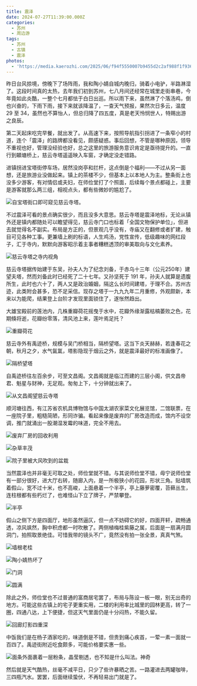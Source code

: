```yaml
---
title: 震泽
date: 2024-07-27T11:39:00.000Z
categories:
  - 苏州
  - 周边游
tags:
  - 苏州
  - 古镇
  - 震泽
photos:
  - 'https://media.kaerozhi.com/2025/06/f94f5550007b9455d2c2af988f1f9363.webp'
---
```

昨日台风掠境，傍晚下了场阵雨，我和陶小婧自城内晚归，骑着小电驴，半路淋湿了。这段时间真的太热，去年我们初到苏州，七八月间还经常在城里走街串巷，今年竟如此炎酷，一整个七月都怯于白日出巡。所以雨下来，虽然淋了个落汤鸡，倒也兴奋的，下雨下雨，接下来就该降温了，一查天气预报，果然次日多云，温度29 至 34，虽然也不算怡人，但总归降了四五度，真是老天怜悯世人，特赐出游之良辰。

第二天起床吃完早餐，就出发了。从高速下来，按照导航指引拐进了一条窄小的村道，连个「震泽」的路牌都没看见，颇感疑惑。事后回想，不管是哪种原因，领导不重视也好，管理没经验也好，总之这里的旅游服务意识肯定是亟待提升的。一直行到頔塘桥上，慈云寺塔遥遥映入车窗，才确定没走错路。

进镇拐进宝塔街停车场，居然没岗亭和拦杆，这点倒是个福利——不过从另一面想，还是旅游业没做起来。镇上的茶楼不少，但基本上以本地人为主。整条街上也没多少游客，有对情侣或夫妇，在师俭堂打了个照面，后续每个景点都碰上，主要是游客就那么两三组，相视点头，都有些微妙的尴尬了。

![自宝塔街口即可窥见慈云寺塔。](https://media.kaerozhi.com/2025/06/f5b720fe5ae50299efef47a8e808cf51.webp)

不过震泽可看的景点确实很少，而且没多大意思。慈云寺塔是震泽地标，无论从镇外还是镇内都随处可以瞻望得见，慈云寺门口也标着「全国文物保护单位」，但进去就觉得名不副实。布局是方正的，但景观几乎没有，寺庙又在翻修或者扩建，触目可见各种工事。更兼墙上刷的标语，人生鸡汤，党性宣传，低级趣味的网红段子，汇于寺内，默默向游客昭示着主事者糟糕透顶的审美取向与文化素养。

![慈云寺塔之寺内视角](https://media.kaerozhi.com/2025/06/aa44c45ff4e8dfca2741063d517b53a5.webp)

慈云寺塔据传始建于东吴，孙夫人为了纪念刘备，于赤乌十三年（公元250年）建望夫塔，然而刘备此时已经死了二十七年。又孙坚死于 191 年，孙夫人就算是遗腹所生，此时也六十了，两人又是政治婚姻，隔这么长时间建塔，于理不合。苏州古迹，此类附会甚多，恐不足采信。现存之塔于一九九九年二月重修，外观颇新，本来以为能爬，结果登上台阶才发现里面锁住了，遂怅然趋出。

大雄宝殿前的莲池内，几株重瓣荷花摇曳于水中，花瓣外缘渐露枯槁萎败之色，花期倏将逝，花瓣纷零落，清风池上来，莲叶焉足托？

![重瓣荷花](https://media.kaerozhi.com/2025/06/2241d6f2de69dc093ace5cc62525282a.webp)

慈云寺外有禹迹桥，规模与吴门桥相当，隔桥望塔。这当下炎天赫赫，若逢春花之朝，秋月之夕，水气氤氲，塔影隐现于烟云之外，就是震泽最好的标准画像了。

![隔桥望塔](https://media.kaerozhi.com/2025/06/2617da8e07321e396aebfe7bddaa47ec.webp)

自禹迹桥往左百余步，可至文昌阁。文昌阁就是临江而建的三层小阁，供文昌帝君、魁星与财神，无足观。匆匆上下，十分钟就出来了。

![从文昌阁望慈云寺塔](https://media.kaerozhi.com/2025/06/f94f5550007b9455d2c2af988f1f9363.webp)

顺河塘往西，有江苏省农机具博物馆与中国太湖农家菜文化展览馆，二馆联票，在一座院子里，粗糙简陋，形同诈骗。看起来像是废弃的厂房改造而成，馆内不设空调，推门就涌出一股潮湿发霉的味道，完全不用去。

![废弃厂房的回收利用](https://media.kaerozhi.com/2025/06/3d4861713ef58786c8a5305e12592829.webp)

![杂草丰茂](https://media.kaerozhi.com/2025/06/a30e6b5ababc6a19abca895762a5d2ca.webp)

![院子里被大风吹到的盆栽](https://media.kaerozhi.com/2025/06/a3533d20e93bbccfbdc2c235a02e7659.webp)

当然震泽也并非毫无可取之处，师俭堂就不错。与其说师俭堂不错，毋宁说师俭堂有一部分很好，进大厅右转，随廊入内，是一所极狭小的花园，形状三角。贴墙筑着假山，宽不过十米，也不高峻，上面悬着一个半亭，亭上藤萝密覆，苔藓丛生，连柱根都有些朽烂了，也难怪山下立了牌子，严禁攀登。

![半亭](https://media.kaerozhi.com/2025/06/ec4646884e573a9a5b2f50c781a9c9ff.webp)

假山之侧下方是四面厅，地形虽然逼仄，但一点不妨碍它的好，四面开轩，疏畅通透，凉风飒然，胸中积虑都一时吹散了。两侧植梅桂紫藤之属，后面是一扇满月圆洞门，拍照取景绝佳。可惜我带的镜头不广，竟然没有拍一张全景，真真气煞。

![墙根老桂](https://media.kaerozhi.com/2025/06/48fbe69e4239bdd598bd6503f6c8fc67.webp)

![陶小婧热坏了](https://media.kaerozhi.com/2025/06/8c873eb3952903b164abf0103027a287.webp)

![门洞](https://media.kaerozhi.com/2025/06/1ec0ee80590239d22ea9527540ddba0d.webp)

![圆满](https://media.kaerozhi.com/2025/06/c4232da0afccaf07454106ce5c6fd629.webp)

除此之外，师俭堂也不过普通的富商居宅罢了，布局与陈设一板一眼，别无出奇的地方。可能这些古镇上的宅子更重实用，二楼的利用率比城里的园林更高，转了一圈，四通八达，上下便捷，但这天气里面仍是十分闷热，不能久留。

![回廊灯影四重深](https://media.kaerozhi.com/2025/06/f992a84b20bc9931c8cd0e221e7d772a.webp)

中饭我们是在杨子酒家吃的，味道倒是不错，但贵到痛心疾首，一荤一素一面就一百四了。禹迹街附近吃食颇多，可能价格要实惠一些。

![面条外面裹着一层粉条，晶莹剔透，也不知是什么叫法。神奇](https://media.kaerozhi.com/2025/06/87197c377a15053ac175c998657ce386.webp)

然后就是天气酷热，丝毫不减平日，只少了些许暴晒之苦。一路灌进去两罐咖啡，三四瓶汽水。罢罢，后面继续蛰伏，不再轻易出门就是了。
